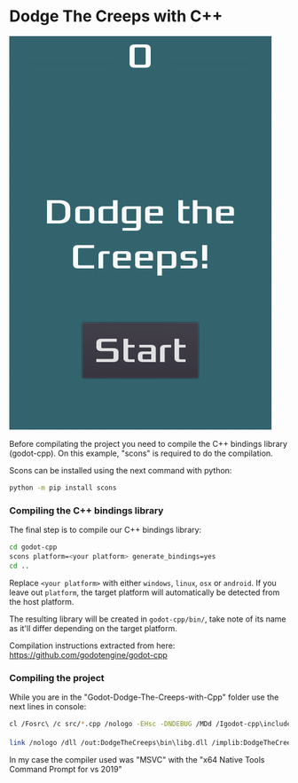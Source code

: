 # Dodge The Creeps with C++

![](Images/dodgethecreeps.gif)

Before compilating the project you need to compile the C++ bindings library (godot-cpp).
On this example, "scons" is required to do the compilation.

Scons can be installed using the next command with python:

```bash
python -m pip install scons
```

### Compiling the C++ bindings library

The final step is to compile our C++ bindings library:

```bash
cd godot-cpp
scons platform=<your platform> generate_bindings=yes
cd ..
```

Replace `<your platform>` with either `windows`, `linux`, `osx` or `android`. If
you leave out `platform`, the target platform will automatically be detected
from the host platform.

The resulting library will be created in `godot-cpp/bin/`, take note of its name
as it'll differ depending on the target platform.

Compilation instructions extracted from here: 
https://github.com/godotengine/godot-cpp

### Compiling the project
While you are in the "Godot-Dodge-The-Creeps-with-Cpp" folder use the next lines in console:

```bash
cl /Fosrc\ /c src/*.cpp /nologo -EHsc -DNDEBUG /MDd /Igodot-cpp\include /Igodot-cpp\include\core /Igodot-cpp\include\gen /Igodot-cpp\godot-headers

link /nologo /dll /out:DodgeTheCreeps\bin\libg.dll /implib:DodgeTheCreeps\bin\libgd.lib src\*.obj godot-cpp\bin\libgodot-cpp.windows.debug.64.lib
```
In my case the compiler used was "MSVC" with the "x64 Native Tools Command Prompt for vs 2019"

